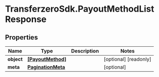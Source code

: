 # TransferzeroSdk.PayoutMethodListResponse

## Properties

Name | Type | Description | Notes
------------ | ------------- | ------------- | -------------
**object** | [**[PayoutMethod]**](PayoutMethod.md) |  | [optional] [readonly] 
**meta** | [**PaginationMeta**](PaginationMeta.md) |  | [optional] 


